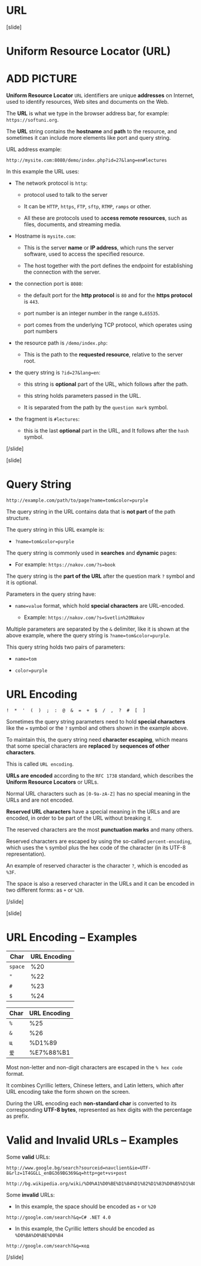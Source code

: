 # URL

[slide]
# Uniform Resource Locator (URL)

# ADD PICTURE

**Uniform Resource Locator** `URL` identifiers are unique **addresses** on Internet, used to identify resources, Web sites and documents on the Web.

The **URL** is what we type in the browser address bar, for example: `https://softuni.org`.

The **URL** string contains the **hostname** and **path** to the resource, and sometimes it can include more elements like port and query string.

URL address example:

`http://mysite.com:8080/demo/index.php?id=27&lang=en#lectures`

In this example the URL uses:

- The network protocol is `http`:

   - protocol used to talk to the server

   - It can be `HTTP`, `https`, `FTP`, `sftp`, `RTMP`, `ramps` or other.

   - All these are protocols used to a**ccess remote resources**, such as files, documents, and streaming media.

- Hostname is `mysite.com`:

   - This is the server **name** or **IP address**, which runs the server software, used to access the specified resource.

   - The host together with the port defines the endpoint for establishing the connection with the server.

- the connection port is `8080`:

   - the default port for the **http protocol** is `80` and for the **https protocol** is `443`.

   - port number is an integer number in the range `0…65535`.

   - port comes from the underlying TCP protocol, which operates using port numbers

- the resource path is `/demo/index.php`:

   - This is the path to the **requested resource**, relative to the server root.

- the query string is `?id=27&lang=en`:

   - this string is **optional** part of the URL, which follows after the path.

   - this string holds parameters passed in the URL. 

   - It is separated from the path by the `question mark` symbol.

- the fragment is `#lectures`: 

   - this is the last **optional** part in the URL, and It follows after the `hash` symbol.


[/slide]

[slide]
# Query String

```
http://example.com/path/to/page?name=tom&color=purple
```

The query string in the URL contains data that is **not part** of the path structure.

The query string in this URL example is:

- `?name=tom&color=purple`

The query string is commonly used in **searches** and **dynamic** pages:

- For example: `https://nakov.com/?s=book`

The query string is the **part of the URL** after the question mark `?` symbol and it is optional.

Parameters in the query string have:

- `name=value` format, which hold **special characters** are URL-encoded.

   - Example: `https://nakov.com/?s=Svetlin%20Nakov`

Multiple parameters are separated by the `&` delimiter, like it is shown at the above example, where the query string is `?name=tom&color=purple`.

This query string holds two pairs of parameters:

- `name=tom`

- `color=purple`

# URL Encoding

`!  *  '  (  )  ;  :  @  &  =  +  $  /  ,  ?  #  [  ]`

Sometimes the query string parameters need to hold **special characters** like the `=` symbol or the `?` symbol and others shown in the example above.

To maintain this, the query string need **character escaping**, which means that some special characters are **replaced** by **sequences of other characters**.

This is called `URL encoding`.

**URLs are encoded** according to the `RFC 1738` standard, which describes the **Uniform Resource Locators** or URLs.

Normal URL characters such as `[0-9a-zA-Z]` has no special meaning in the URLs and are not encoded.

**Reserved URL characters** have a special meaning in the URLs and are encoded, in order to be part of the URL without breaking it.

The reserved characters are the most **punctuation marks** and many others.

Reserved characters are escaped by using the so-called `percent-encoding`, which uses the `%` symbol plus the hex code of the character (in its UTF-8 representation).

An example of reserved character is the character `?`, which is encoded as `%3F`.

The space is also a reserved character in the URLs and it can be encoded in two different forms: as `+` or `%20`.

[/slide]

[slide]
# URL Encoding – Examples

| **Char** | **URL  Encoding** |
| --- | --- |
| `space` | \%20 |
| `"` | \%22 |
| `#` | \%23 |
| `$` | \%24 |


| **Char** | **URL  Encoding** |
| --- | --- |
| `%` | \%25 |
| `&` | \%26 |
| `щ` | \%D1\%89 |
| `爱` | \%E7\%88\%B1 |

Most non-letter and non-digit characters are escaped in the `% hex code` format.

It combines Cyrillic letters, Chinese letters, and Latin letters, which after URL encoding take the form shown on the screen.

During the URL encoding each **non-standard char** is converted to its corresponding **UTF-8 bytes**, represented as hex digits with the percentage as prefix.

# Valid and Invalid URLs – Examples

Some **valid** URLs:

```
http://www.google.bg/search?sourceid=navclient&ie=UTF-8&rlz=1T4GGLL_enBG369BG369&q=http+get+vs+post
```

```
http://bg.wikipedia.org/wiki/%D0%A1%D0%BE%D1%84%D1%82%D1%83%D0%B5%D1%80%D0%BD%D0%B0_%D0%B0%D0%BA%D0%B0%D0%B4%D0%B5%D0%BC%D0%B8%D1%8F
```

Some **invalid** URLs:

- In this example, the space should be encoded as `+` or `%20`

```
http://google.com/search?&q=C# .NET 4.0
```

- In this example, the Cyrillic letters should be encoded as `%D0%BA%D0%BE%D0%B4`

```
http://google.com/search?&q=код
```
[/slide]